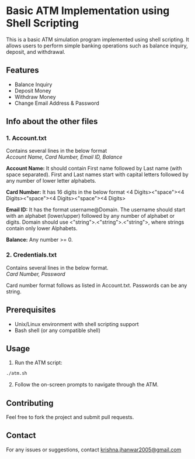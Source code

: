 # Basic ATM Implementation using Shell Scripting
This is a basic ATM simulation program implemented using shell scripting. It allows users to perform simple banking operations such as balance inquiry, deposit, and withdrawal.

## Features
- Balance Inquiry
- Deposit Money
- Withdraw Money
- Change Email Address & Password

## Info about the other files
### 1. Account.txt 
Contains several lines in the below format  
*Account Name, Card Number, Email ID, Balance*  

**Account Name:** It should contain First name followed by Last name (with space separated). First and Last names start with capital letters followed by any number of lower letter alphabets.  

**Card Number:** It has 16 digits in the below format <4 Digits><"space"><4 Digits><"space"><4 Digits><"space"><4 Digits>  

**Email ID:** It has the format username@Domain. The username should start with an alphabet (lower/upper) followed by any number of alphabet or digits. Domain should use <"string">.<"string">.<"string">, where strings contain only lower Alphabets.  

**Balance:** Any number >= 0.  

### 2. Credentials.txt
Contains several lines in the below format.  
*Card Number, Password*  

Card number format follows as listed in Account.txt. Passwords can be any string.

## Prerequisites
- Unix/Linux environment with shell scripting support
- Bash shell (or any compatible shell)

## Usage
1. Run the ATM script:
```bash
./atm.sh
```
2. Follow the on-screen prompts to navigate through the ATM.

## Contributing
Feel free to fork the project and submit pull requests.

## Contact
For any issues or suggestions, contact krishna.jhanwar2005@gmail.com